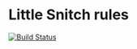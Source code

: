 # Little Snitch rules

[![Build Status](https://travis-ci.com/koenrh/little-snitch-rules.svg?branch=master)](https://travis-ci.com/koenrh/little-snitch-rules)

